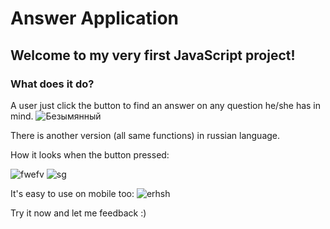 # Answer Application

## Welcome to my very first JavaScript project!

### What does it do?
A user just click the button to find an answer on any question he/she has in mind.
![Безымянный](https://user-images.githubusercontent.com/114977713/201522481-a07c16a6-46ca-48cd-aff3-f412e519d4ce.jpg)

There is another version (all same functions) in russian language.

How it looks when the button pressed:

![fwefv](https://user-images.githubusercontent.com/114977713/201522593-4e47eb1e-b33d-4043-be4c-89582a910294.jpg)
![sg](https://user-images.githubusercontent.com/114977713/201522614-707b62d1-5d86-4e2e-8193-b50e14c1e925.jpg)

It's easy to use on mobile too:
![erhsh](https://user-images.githubusercontent.com/114977713/201522638-102f24d3-ec86-4ad3-83f1-f012e0d7a0a3.jpg)


Try it now and let me feedback :)

